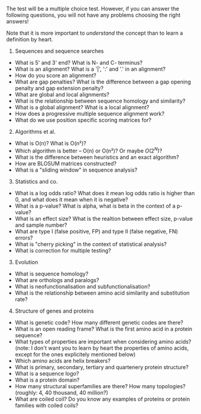 
The test will be a multiple choice test. However, if you can answer the
following questions, you will not have any problems choosing the right
answers!

Note that it is more important to *understand* the concept than to learn a
definition by heart.


 1. Sequences and sequence searches
  * What is 5' and 3' end? What is N- and C- terminus?
  * What is an alignment? What is a '|', ':' and '.' in an alignment?
  * How do you score an alignment? 
  * What are gap penalties? What is the difference between a gap opening
    penalty and gap extension penalty?
  * What are global and local alignments?
  * What is the relationship between sequence homology and similarity?
  * What is a global alignment? What is a local alignment?
  * How does a progressive multiple sequence alignment work?
  * What do we use position specific scoring matrices for?

 2. Algorithms et al.
  * What is O(n)? What is O(n²)?
  * Which algorithm is better – O(n) or O(n²)? Or maybe $O(2^N)$?
  * What is the difference between heuristics and an exact algorithm?
  * How are BLOSUM matrices constructed?
  * What is a "sliding window" in sequence analysis?

 3. Statistics and co.
  * What is a log odds ratio? What does it mean log odds ratio is higher
    than 0, and what does it mean when it is negative?
  * What is a p-value? What is alpha, what is beta in the context of a p-value?
  * What is an effect size? What is the realtion between effect size, p-value and sample number?
  * What are type I (false positive, FP) and type II (false negative, FN) errors? 
  * What is "cherry picking" in the context of statistical analysis?
  * What is correction for multiple testing? 

 3. Evolution
  * What is sequence homology?
  * What are orthologs and paralogs?
  * What is neofunctionalisation and subfunctionalisation?
  * What is the relationship between amino acid similarity and substitution rate?

 4. Structure of genes and proteins
  * What is genetic code? How many different genetic codes are there?
  * What is an open reading frame? What is the first amino acid in a protein sequence?
  * What types of properties are important when considering amino acids?
    (note: I don't want you to learn by heart the properties of amino
    acids, except for the ones explicitely mentioned below)
  * Which amino acids are helix breakers?
  * What is primary, secondary, tertiary and quartenery protein structure?
  * What is a sequence logo?
  * What is a protein domain?
  * How many structural superfamilies are there? How many topologies? (roughly: 4, 40 thousand, 40 million?)
  * What are coiled coil? Do you know any examples of proteins or protein
    families with coiled coils?

